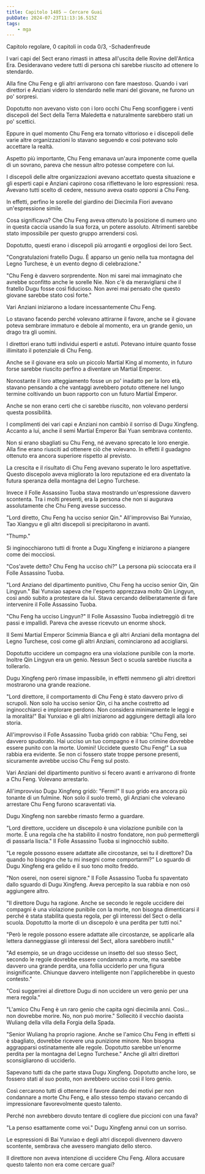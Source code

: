 ```yaml
---
title: Capitolo 1485 – Cercare Guai
pubDate: 2024-07-23T11:13:16.515Z
tags:
    - mga
---
```



Capitolo regolare,
0 capitoli in coda 0/3,
-Schadenfreude


I vari capi del Sect erano rimasti in attesa all'uscita delle Rovine dell'Antica Era. Desideravano vedere tutti di persona chi sarebbe riuscito ad ottenere lo stendardo.


Alla fine Chu Feng e gli altri arrivarono con fare maestoso. Quando i vari direttori e Anziani videro lo stendardo nelle mani del giovane, ne furono un po' sorpresi.


Dopotutto non avevano visto con i loro occhi Chu Feng sconfiggere i venti discepoli del Sect della Terra Maledetta e naturalmente sarebbero stati un po' scettici.


Eppure in quel momento Chu Feng era tornato vittorioso e i discepoli delle varie altre organizzazioni lo stavano seguendo e così potevano solo accettare la realtà.


Aspetto più importante, Chu Feng emanava un'aura imponente come quella di un sovrano, pareva che nessun altro potesse competere con lui.


I discepoli delle altre organizzazioni avevano accettato questa situazione e gli esperti capi e Anziani capirono cosa riflettevano le loro espressioni: resa. Avevano tutti scelto di cedere, nessuno aveva osato opporsi a Chu Feng.


In effetti, perfino le sorelle del giardino dei Diecimila Fiori avevano un'espressione simile.


Cosa significava? Che Chu Feng aveva ottenuto la posizione di numero uno in questa caccia usando la sua forza, un potere assoluto. Altrimenti sarebbe stato impossibile per questo gruppo arrendersi così.


Dopotutto, questi erano i discepoli più arroganti e orgogliosi dei loro Sect.


"Congratulazioni fratello Dugu. È apparso un genio nella tua montagna del Legno Turchese, è un evento degno di celebrazione."


"Chu Feng è davvero sorprendente. Non mi sarei mai immaginato che avrebbe sconfitto anche le sorelle Nie. Non c'è da meravigliarsi che il fratello Dugu fosse così fiducioso. Non avrei mai pensato che questo giovane sarebbe stato così forte."


Vari Anziani iniziarono a lodare incessantemente Chu Feng.


Lo stavano facendo perché volevano attirarne il favore, anche se il giovane poteva sembrare immaturo e debole al momento, era un grande genio, un drago tra gli uomini.


I direttori erano tutti individui esperti e astuti. Potevano intuire quanto fosse illimitato il potenziale di Chu Feng.


Anche se il giovane era solo un piccolo Martial King al momento, in futuro forse sarebbe riuscito perfino a diventare un Martial Emperor.


Nonostante il loro atteggiamento fosse un po' inadatto per la loro età, stavano pensando a che vantaggi avrebbero potuto ottenere nel lungo termine coltivando un buon rapporto con un futuro Martial Emperor.


Anche se non erano certi che ci sarebbe riuscito, non volevano perdersi questa possibilità.


I complimenti dei vari capi e Anziani non cambiò il sorriso di Dugu Xingfeng. Accanto a lui, anche il semi Martial Emperor Bai Yuan sembrava contento.


Non si erano sbagliati su Chu Feng, né avevano sprecato le loro energie. Alla fine erano riusciti ad ottenere ciò che volevano. In effetti il guadagno ottenuto era ancora superiore rispetto al previsto.


La crescita e il risultato di Chu Feng avevano superato le loro aspettative. Questo discepolo aveva migliorato la loro reputazione ed era diventato la futura speranza della montagna del Legno Turchese.


Invece il Folle Assassino Tuoba stava mostrando un'espressione davvero scontenta. Tra i molti presenti, era la persona che non si augurava assolutamente che Chu Feng avesse successo.


"Lord diretto, Chu Feng ha ucciso senior Qin." All'improvviso Bai Yunxiao, Tao Xiangyu e gli altri discepoli si precipitarono in avanti.


"Thump."


Si inginocchiarono tutti di fronte a Dugu Xingfeng e iniziarono a piangere come dei mocciosi.


"Cos'avete detto? Chu Feng ha ucciso chi?" La persona più scioccata era il Folle Assassino Tuoba.


"Lord Anziano del dipartimento punitivo, Chu Feng ha ucciso senior Qin, Qin Lingyun." Bai Yunxiao sapeva che l'esperto apprezzava molto Qin Lingyun, così andò subito a protestare da lui. Stava cercando deliberatamente di fare intervenire il Folle Assassino Tuoba.


"Chu Feng ha ucciso Lingyun?" Il Folle Assassino Tuoba indietreggiò di tre passi e impallidì. Pareva che avesse ricevuto un enorme shock.


Il Semi Martial Emperor Scimmia Bianca e gli altri Anziani della montagna del Legno Turchese, così come gli altri Anziani, cominciarono ad accigliarsi.


Dopotutto uccidere un compagno era una violazione punibile con la morte. Inoltre Qin Lingyun era un genio. Nessun Sect o scuola sarebbe riuscita a tollerarlo.


Dugu Xingfeng però rimase impassibile, in effetti nemmeno gli altri direttori mostrarono una grande reazione.


"Lord direttore, il comportamento di Chu Feng è stato davvero privo di scrupoli. Non solo ha ucciso senior Qin, ci ha anche costretto ad inginocchiarci e implorare perdono. Non considera minimamente le leggi e la moralità!" Bai Yunxiao e gli altri iniziarono ad aggiungere dettagli alla loro storia.


All'improvviso il Folle Assassino Tuoba gridò con rabbia: "Chu Feng, sei davvero spudorato. Hai ucciso un tuo compagno e il tuo crimine dovrebbe essere punito con la morte. Uomini! Uccidete questo Chu Feng!" La sua rabbia era evidente. Se non ci fossero state troppe persone presenti, sicuramente avrebbe ucciso Chu Feng sul posto.


Vari Anziani del dipartimento punitivo si fecero avanti e arrivarono di fronte a Chu Feng. Volevano arrestarlo.


All'improvviso Dugu Xingfeng gridò: "Fermi!" Il suo grido era ancora più tonante di un fulmine. Non solo il suolo tremò, gli Anziani che volevano arrestare Chu Feng furono scaraventati via.


Dugu Xingfeng non sarebbe rimasto fermo a guardare.


"Lord direttore, uccidere un discepolo è una violazione punibile con la morte. È una regola che ha stabilito il nostro fondatore, non può permettergli di passarla liscia." Il Folle Assassino Tuoba si inginocchiò subito.


"Le regole possono essere adattate alle circostanze, sei tu il direttore? Da quando ho bisogno che tu mi insegni come comportarmi?" Lo sguardo di Dugu Xingfeng era gelido e il suo tono molto freddo.


"Non oserei, non oserei signore." Il Folle Assassino Tuoba fu spaventato dallo sguardo di Dugu Xingfeng. Aveva percepito la sua rabbia e non osò aggiungere altro.


"Il direttore Dugu ha ragione. Anche se secondo le regole uccidere dei compagni è una violazione punibile con la morte, non bisogna dimenticarsi il perché è stata stabilita questa regola, per gli interessi del Sect o della scuola. Dopotutto la morte di un discepolo è una perdita per tutti noi."


"Però le regole possono essere adattate alle circostanze, se applicarle alla lettera danneggiasse gli interessi del Sect, allora sarebbero inutili."


"Ad esempio, se un drago uccidesse un insetto del suo stesso Sect, secondo le regole dovrebbe essere condannato a morte, ma sarebbe davvero una grande perdita, una follia ucciderlo per una figura insignificante. Chiunque davvero intelligente non l'applicherebbe in questo contesto."


"Così suggerirei al direttore Dugu di non uccidere un vero genio per una mera regola."


"L'amico Chu Feng è un raro genio che capita ogni diecimila anni. Così... non dovrebbe morire. No, non può morire." Sollecitò il vecchio daoista Wuliang della villa della Forgia della Spada.


"Senior Wuliang ha proprio ragione. Anche se l'amico Chu Feng in effetti si è sbagliato, dovrebbe ricevere una punizione minore. Non bisogna aggrapparsi ostinatamente alle regole. Dopotutto sarebbe un'enorme perdita per la montagna del Legno Turchese." Anche gli altri direttori sconsigliarono di ucciderlo.


Sapevano tutti da che parte stava Dugu Xingfeng. Dopotutto anche loro, se fossero stati al suo posto, non avrebbero ucciso così il loro genio.


Così cercarono tutti di ottenerne il favore dando dei motivi per non condannare a morte Chu Feng, e allo stesso tempo stavano cercando di impressionare favorevolmente questo talento.


Perché non avrebbero dovuto tentare di cogliere due piccioni con una fava?


"La penso esattamente come voi." Dugu Xingfeng annuì con un sorriso.


Le espressioni di Bai Yunxiao e degli altri discepoli divennero davvero scontente, sembrava che avessero mangiato dello sterco.


Il direttore non aveva intenzione di uccidere Chu Feng. Allora accusare questo talento non era come cercare guai?
                                


                                



